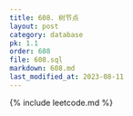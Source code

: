 ```yaml
---
title: 608. 树节点
layout: post
category: database
pk: 1.1
order: 608
file: 608.sql
markdown: 608.md
last_modified_at: 2023-08-11
---
```


{% include leetcode.md %}
